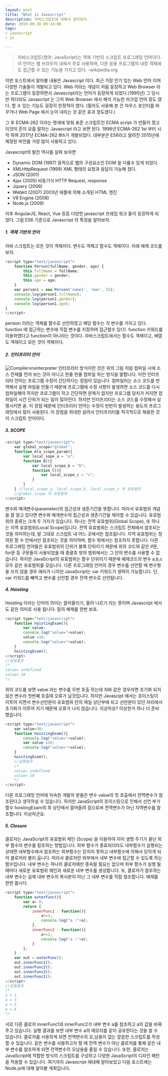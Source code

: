 ```yaml
---
layout: post
title: "What is Javascript"
description: 자바스크립트에 대해서 알아보자.
date: 2019-09-30 09:34:00
tags:
- javascript
- js

---
```



>자바스크립트(영어: JavaScript)는 객체 기반의 스크립트 프로그래밍 언어이다. 이 언어는 웹 브라우저 내에서 주로 사용하며, 다른 응용 프로그램의 내장 객체에도 접근할 수 있는 기능을 가지고 있다. -wikipedia.org

이번 포스트에서 알아볼 내용은 Javascript 이다. 최근 가장 인기 있는 Web 언어 이며 다양한 기술들이 개발되고 있다. Web 이라는 개념이 처음 등장하고 Web Browser 라는 프로그램이 등장하면서 Javascript라는 언어가 등장하게 되었다.(1995년) 그 당시만 하더라도 Javascript 는 그저 Web Browser 에서 해석 가능한 마크업 언어 정도 였다. 할 수 있는 기능도 굉장히 한정적이 였다. (필자도 사용해 본 건 마우스 포인터를 바꾸거나 Web Page 에서 눈이 내리는 것 같은 효과 정도였다.)

그 후 ECMA-262 이라는 명세에 맞춰 표준 스크립트인 ECMA script 가 만들어 졌고 이것이 흔이 요즘 말하는 Javascript 라고 보면 된다. 1998년 ECMA-262 1st 부터 시작 하여 2017년 ECMA-262 8th가 개발되었다. 대부분은 ES6라고 알려진 2015년에 제정된 버전를 가장 많이 사용하고 있다.

Javascript의 발전 역사를 살펴 보자면
- Dynamic DOM (1997) 동적으로 웹의 구성요소인 DOM 을 다룰수 있게 되었다.
- XMLHttpRequest (1999) XML 형태의 요청과 응답이 가능해 졌다.
- JSON (2001)
- Ajax (2005) 비동기식 HTTP Request, response
- Jquery (2006) 
- Webkit (2007) 2003년 애플에 의해 소개된 HTML 엔진
- V8 Engine (2008) 
- Node.js (2009)

이후 AngularJS, React, Vue 등등 다양한 javascript 프레임 워크 들이 등장하게 되었다.
그럼 ES6 기준으로 Javascript 의 특징을 알아보자.

##### 1. 객체 기반의 언어
자바 스크립트는 모든 것이 객체이다. 변수도 객체고 함수도 객체이다. 아래 예제 코드를 보자.
```javascript
<script type="text/javascript">
    function Person(fullName, gender, age) {
        this.fullName = fullName;
        this.gender = gender;
        this.age = age;
    }
    var person1 = new Person('name1', 'man', 25);
    console.log(person1.fullName);
    console.log(person1.gender);
    console.log(person1.age);
}
</script>
```
persion 이라는 객체를 함수로 선언하였고 해당 함수는 각 변수를 가지고 있다. function 에 접근하는 변수에 직접 변수를 지정하여 접근할수 있다!. function 키워드를 이용하였다고 function이 아니라는 것이다. 자바스크립트에서는 함수도 객체이고, 배열도 객체이고 모든 것이 객체이다.

##### 2. 인터프리터 언어
![Compilervrsinterpreter](https://user-images.githubusercontent.com/9576729/65757497-37212e00-e152-11e9-89dd-7b481ceee01b.jpg)
인터프리터 방식이란 것은 위의 그림 처럼 컴파일 시에 소스 전체를 먼저 보는 것이 아니고 한줄 한줄 컴파일 하는 방식을 말합니다. 이런 인터프리터 언어는 프로그램 수정이 간단하다는 장점이 있습니다. 컴파일러는 소스 코드를 번역해서 실행 파일을 만들기 때문에 프로그램에 수정 사항이 발생하면 소스 코드를 다시 컴파일해야 하지만 프로그램이 작고 간단하면 문제가 없지만 프로그램 덩치가 커지면 컴파일이 시간 단위가 되는 일이 많아진다. 하지만 인터프리터는 소스 코드를 수정해서 실행시키면 끝. 이 장점 때문에 인터프리터 언어는 수정이 빈번히 발생하는 용도의 프로그래밍에서 많이 사용된다. 이 장점을 최대한 살려서 인터프리터를 적극적으로 채용한 것이 스크립트 언어이다.

##### 3. SCOPE

```javascript
<script type="text/javascript">
    var global_scope="global";
    function A(a_scope_param){
        var local_sope_a = "a";
        function B(){
            var local_scope_b = "b";
            function C(){
                var local_scope_c = "c";
            }
        }
    } //local_scope_a, local_scope_b, local_scope_c 의 유효범위
    //global_scope 의 유효범위
</script>
```
변수와 매개변수(parameter)의 접근성과 생존기간을 뜻합니다. 따라서 유효범위 개념을 잘 알고 있다면 변수와 매개변수의 접근성과 생존기간을 제어할 수 있습니다. 유효범위의 종류는 크게 두 가지가 있습니다. 하나는 전역 유효범위(Global Scope), 또 하나는 지역 유효범위(Local Scope)입니다. 전역 유효범위는 스크립트 전체에서 참조되는 것을 의미하는데, 말 그대로 스크립트 내 어느 곳에서든 참조됩니다. 지역 유효범위는 정의된 함 수 안에서만 참조되는 것을 의미하며, 함수 밖에서는 참조하지 못합니다. 다른 프로그래밍 언어들은 유효범위의 단위가 블록 단위이기 때문에 위의 코드와 같은 if문, for문 등 구문들이 사용되었을 때 중괄호 밖의 범위에서는 그 안의 변수를 사용할 수 없습니다. 하지만 JavaScript의 유효범위는 함수 단위이기 때문에 예제코드의 변수 a,b,c모두 같은 유효범위를 갖습니다. 다른 프로그래밍 언어의 경우 변수를 선언할 때 변수형을 쓰지 않을 경우 에러가 나지만 JavaScript는 var 키워드가 생략이 가능합니다. 단, var 키워드를 빼먹고 변수를 선언할 경우 전역 변수로 선언됩니다.

##### 4. Hoisting

Hoisting 이라는 단어의 의미는 끌어올리기, 올려 나르기 라는 뜻이며 Javascript 에서도 같은 의미로 사용 됩니다. 밑의 예제를 한번 보죠.

```javascript
<script type="text/javascript">
    function hoistingExam(){  
        var value;
        console.log("value="+value);
        value =10;
        console.log("value="+value);
    }
    hoistingExam();  
</script>
//실행결과
/*
value= undefined  
value= 10  
*/
```
위의 코드를 보면 value 라는 변수를 두번 호출 하는데 자바 같은 경우라면 초기화 되지 않은 변수라 첫번째 호출때 오류가 날것입니다. 하지만 Javascipt 에서는 호이스팅이 이루어 지면서 변수선언문이 유효범위 안의 제일 상단부에 되고 선언문이 있던 자리에서 초기화가 이루어 지기 때문에 오류가 나지 않습니다. 이상하죠?
이상한거 하나 더 준비 했습니다.

```javascript
<script type="text/javascript">
    var value=30;  
    function hoistingExam(){  
        console.log("value="+value); 
        var value =10; 
        console.log("value="+value); 
    }
    hoistingExam();  
    //실행결과 
    /* 
    value= undefined  
    value= 10  
    */
</script>
```
다른 프로그래밍 언어에 익숙한 개발자 분들은 변수 value의 첫 호출에서 전역변수가 참조된다고 생각하실 수 있습니다. 하지만 JavaScript의 호이스팅으로 인해서 선언 부가 함수 hoistingExam의 최 상단에서 끌어올려 짐으로써 전역변수가 아닌 지역변수를 참조합니다. 이상하군요.

##### 5. Closure
클로저는 JavaScript의 유효범위 체인 (Scope) 을 이용하여 이미 생명 주기가 끝난 외부 함수의 변수를 참조하는 방법입니다. 외부 함수가 종료되더라도 내부함수가 실행되는 상태면 내부함수에서 참조하는 외부함수는 닫히지 못하고 내부함수에 의해서 닫히게 되어 클로저라 불리 웁니다. 따라서 클로저란 외부에서 내부 변수에 접근할 수 있도록 하는 함수입니다.
내부 변수는 하나의 클로저에만 종속될 필요는 없으며 외부 함수가 실행 될 때마다 새로운 유효범위 체인과 새로운 내부 변수를 생성합니다. 또, 클로저가 참조하는 내부 변수는 실제 내부 변수의 복사본이 아닌 그 내부 변수를 직접 참조합니다. 예제를 한번 봅시다.
```javascript
<script type="text/javascript">
    function outerFunc(){  
        var a= 0;
        return {
            innerFunc1 : function(){
                a+=1;
                console.log("a :"+a);
            },
            innerFunc2 : function(){
                a+=2;
                console.log("a :"+a);
            }
        };
    }
    var out = outerFunc();  
    out.innerFunc1();  
    out.innerFunc2();  
    out.innerFunc2();  
    out.innerFunc1();
</script>
//실행결과
/*
a = 1  
a = 3  
a = 5  
a = 6  
*/
```
서로 다른 클로저 innerFunc1과 innerFunc2가 내부 변수 a를 참조하고 a의 값을 바꿔주고 있습니다. 실행 결과를 보면 내부 변수 a의 메모리를 같이 공유한다는 것을 알 수 있습니다. 클로저를 사용하게 되면 전역변수의 오,남용이 없는 깔끔한 스크립트를 작성 할 수 있습니다. 같은 변수를 사용하고자 할 때 전역 변수가 아닌 클로저를 통해 같은 내부 변수를 참조하게 되면 전역변수의 오남용을 줄일 수 있습니다. 또한, 클로저는 JavaScript에 적합한 방식의 스크립트를 구성하고 다양한 JavaScript의 디자인 패턴을 적용할 수 있습니다. 
여기까지 Javascript 에대해 알아보았고 다음 포스트에는 Node.js에 대해 알아볼 계획입니다.

